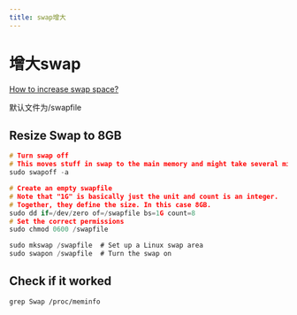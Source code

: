 ```yaml
---
title: swap增大
---
```


# 增大swap

[How to increase swap space?](https://askubuntu.com/questions/178712/how-to-increase-swap-space)

默认文件为/swapfile

## Resize Swap to 8GB

```c
# Turn swap off
# This moves stuff in swap to the main memory and might take several minutes
sudo swapoff -a

# Create an empty swapfile
# Note that "1G" is basically just the unit and count is an integer.
# Together, they define the size. In this case 8GB.
sudo dd if=/dev/zero of=/swapfile bs=1G count=8
# Set the correct permissions
sudo chmod 0600 /swapfile

sudo mkswap /swapfile  # Set up a Linux swap area
sudo swapon /swapfile  # Turn the swap on
```

## Check if it worked

```
grep Swap /proc/meminfo
```